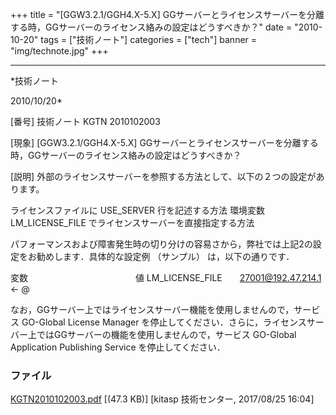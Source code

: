 ﻿+++
title = "[GGW3.2.1/GGH4.X-5.X] GGサーバーとライセンスサーバーを分離する時，GGサーバーのライセンス絡みの設定はどうすべきか？"
date = "2010-10-20"
tags = ["技術ノート"]
categories = ["tech"]
banner = "img/technote.jpg"
+++

-----------------------------------------------------------------------------------------------------------------------------

*技術ノート

2010/10/20*


[番号]
技術ノート KGTN 2010102003

[現象]
[GGW3.2.1/GGH4.X-5.X]
GGサーバーとライセンスサーバーを分離する時，GGサーバーのライセンス絡みの設定はどうすべきか？

[説明]
外部のライセンスサーバーを参照する方法として、以下の２つの設定があります。

ライセンスファイルに USE_SERVER 行を記述する方法
環境変数 LM_LICENSE_FILE でライセンスサーバーを直接指定する方法

パフォーマンスおよび障害発生時の切り分けの容易さから，弊社では上記2の設定をお勧めします．具体的な設定例
（サンプル） は，以下の通りです．

変数　　　　　　　　　　　　 値
LM_LICENSE_FILE　　<27001@192.47.214.1> ← @

なお，GGサーバー上ではライセンスサーバー機能を使用しませんので，サービス
GO-Global License Manager
を停止してください．さらに，ライセンスサーバー上ではGGサーバーの機能を使用しませんので，サービス
GO-Global Application Publishing Service を停止してください．


### ファイル

 
 


[KGTN2010102003.pdf](http://techreport.kitasp.net/attachments/download/3761/KGTN2010102003.pdf)
 [(47.3 KB)] [kitasp 技術センター, 2017/08/25
16:04]


 


 

